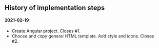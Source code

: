 History of implementation steps
-------------------------------

#### 2021-02-19
* Create Angular project. Closes #1.
* Choose and copy general HTML template. Add style and icons. Closes #2.
